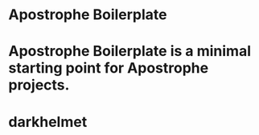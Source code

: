 # Apostrophe Boilerplate

Apostrophe Boilerplate is a minimal starting point for Apostrophe projects.
=======
# darkhelmet

